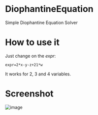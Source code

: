 # DiophantineEquation
Simple Diophantine Equation Solver

# How to use it
Just change on the *expr*:
```
expr=2*x-y-z+21*w
```
It works for 2, 3 and 4 variables. 

# Screenshot
![image](https://user-images.githubusercontent.com/56649205/73227427-51940400-4152-11ea-9324-fd45f6bb7242.png)
